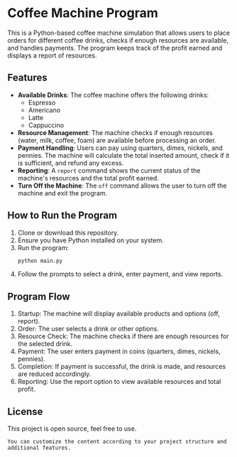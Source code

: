 # Coffee Machine Program

This is a Python-based coffee machine simulation that allows users to place orders for different coffee drinks, checks if enough resources are available, and handles payments. The program keeps track of the profit earned and displays a report of resources.

## Features
- **Available Drinks**: The coffee machine offers the following drinks:
  - Espresso
  - Americano
  - Latte
  - Cappuccino
- **Resource Management**: The machine checks if enough resources (water, milk, coffee, foam) are available before processing an order.
- **Payment Handling**: Users can pay using quarters, dimes, nickels, and pennies. The machine will calculate the total inserted amount, check if it is sufficient, and refund any excess.
- **Reporting**: A `report` command shows the current status of the machine's resources and the total profit earned.
- **Turn Off the Machine**: The `off` command allows the user to turn off the machine and exit the program.


## How to Run the Program
1. Clone or download this repository.
2. Ensure you have Python installed on your system.
3. Run the program:
    ```bash
    python main.py
4. Follow the prompts to select a drink, enter payment, and view reports.


## Program Flow
1. Startup: The machine will display available products and options (off, report).
2. Order: The user selects a drink or other options.
3. Resource Check: The machine checks if there are enough resources for the selected drink.
4. Payment: The user enters payment in coins (quarters, dimes, nickels, pennies).
5. Completion: If payment is successful, the drink is made, and resources are reduced accordingly.
6. Reporting: Use the report option to view available resources and total profit.

## License
This project is open source, feel free to use.

    You can customize the content according to your project structure and additional features.

